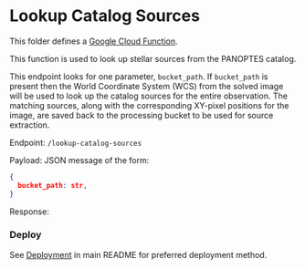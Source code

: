 Lookup Catalog Sources
======================

This folder defines a [Google Cloud Function](https://cloud.google.com/functions/).

This function is used to look up stellar sources from the PANOPTES catalog.

This endpoint looks for one parameter, `bucket_path`. If `bucket_path` is present 
then the World Coordinate System (WCS) from the solved image will be used to look
up the catalog sources for the entire observation. The matching sources, along with
the corresponding XY-pixel positions for the image, are saved back to the processing
bucket to be used for source extraction.


Endpoint: `/lookup-catalog-sources`

Payload: 
JSON message of the form:

```json
{
  bucket_path: str,
}
```

Response:

### Deploy

See [Deployment](../README.md#deploy) in main README for preferred deployment method.
